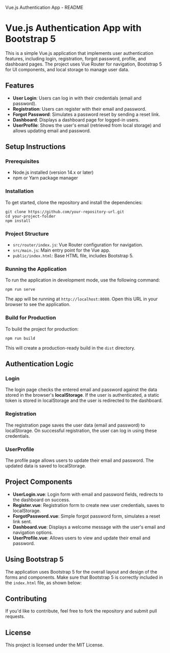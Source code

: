   Vue.js Authentication App - README

Vue.js Authentication App with Bootstrap 5
==========================================

This is a simple Vue.js application that implements user authentication features, including login, registration, forgot password, profile, and dashboard pages. The project uses Vue Router for navigation, Bootstrap 5 for UI components, and local storage to manage user data.

Features
--------

*   **User Login**: Users can log in with their credentials (email and password).
*   **Registration**: Users can register with their email and password.
*   **Forgot Password**: Simulates a password reset by sending a reset link.
*   **Dashboard**: Displays a dashboard page for logged-in users.
*   **UserProfile**: Shows the user's email (retrieved from local storage) and allows updating email and password.

Setup Instructions
------------------

### Prerequisites

*   Node.js installed (version 14.x or later)
*   npm or Yarn package manager

### Installation

To get started, clone the repository and install the dependencies:

    
    git clone https://github.com/your-repository-url.git
    cd your-project-folder
    npm install
    

### Project Structure

*   `src/router/index.js`: Vue Router configuration for navigation.
*   `src/main.js`: Main entry point for the Vue app.
*   `public/index.html`: Base HTML file, includes Bootstrap 5.

### Running the Application

To run the application in development mode, use the following command:

    
    npm run serve
    

The app will be running at `http://localhost:8080`. Open this URL in your browser to see the application.

### Build for Production

To build the project for production:

    
    npm run build
    

This will create a production-ready build in the `dist` directory.

Authentication Logic
--------------------

### Login

The login page checks the entered email and password against the data stored in the browser's **localStorage**. If the user is authenticated, a static token is stored in localStorage and the user is redirected to the dashboard.

### Registration

The registration page saves the user data (email and password) to localStorage. On successful registration, the user can log in using these credentials.

### UserProfile

The profile page allows users to update their email and password. The updated data is saved to localStorage.

Project Components
------------------

*   **UserLogin.vue**: Login form with email and password fields, redirects to the dashboard on success.
*   **Register.vue**: Registration form to create new user credentials, saves to localStorage.
*   **ForgotPassword.vue**: Simple forgot password form, simulates a reset link sent.
*   **Dashboard.vue**: Displays a welcome message with the user's email and navigation options.
*   **UserProfile.vue**: Allows users to view and update their email and password.

Using Bootstrap 5
-----------------

The application uses Bootstrap 5 for the overall layout and design of the forms and components. Make sure that Bootstrap 5 is correctly included in the `index.html` file, as shown below:

    
    
    
    

Contributing
------------

If you'd like to contribute, feel free to fork the repository and submit pull requests.

License
-------

This project is licensed under the MIT License.